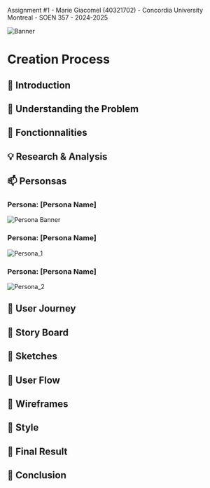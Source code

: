 Assignment #1 - Marie Giacomel (40321702) - Concordia University Montreal - SOEN 357 - 2024-2025


![Banner](https://htmlcolorcodes.com/assets/images/colors/baby-blue-color-solid-background-1920x1080.png) <!-- Remplace par l'URL de ton image de bannière -->

# Creation Process

## 🌟 Introduction
## 🚀 Understanding the Problem
## 🌟 Fonctionnalities
## 💡 Research & Analysis
## 📫 Personsas
### Persona: [Persona Name]

![Persona Banner](https://via.placeholder.com/1200x400.png?text=Persona+Name) <!-- Banner image -->

### Persona: [Persona Name]

![Persona_1](assest/persona1_soen357.png)

### Persona: [Persona Name]

![Persona_2](assest/persona2_soen357.png)

## 🌟 User Journey
## 🌟 Story Board
## 🌟 Sketches
## 🌟 User Flow
## 🌟 Wireframes
## 🌟 Style
## 🌟 Final Result
## 🌟 Conclusion
